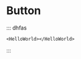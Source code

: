 <script setup>
  import HelloWorld from "../../../src/components/HelloWorld.vue";
  // import Test from "../../../src/components/index.tsx"
  // import DemoBlock  from "vitepress-theme-demoblock/theme/components/DemoBlock.vue"
  import { useData } from 'vitepress'
const { page } = useData()
</script>

# Button
<Test />

::: dhfas
```vue
<HelloWorld></HelloWorld>
```
:::
<HelloWorld></HelloWorld>


